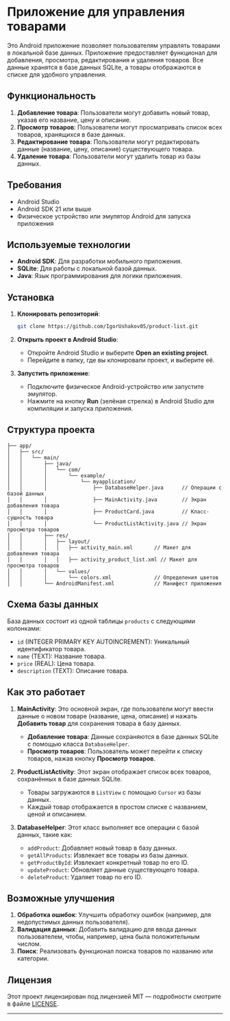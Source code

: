 # Приложение для управления товарами

Это Android приложение позволяет пользователям управлять товарами в локальной базе данных. Приложение предоставляет функционал для добавления, просмотра, редактирования и удаления товаров. Все данные хранятся в базе данных SQLite, а товары отображаются в списке для удобного управления.

## Функциональность

1. **Добавление товара**: Пользователи могут добавить новый товар, указав его название, цену и описание.
2. **Просмотр товаров**: Пользователи могут просматривать список всех товаров, хранящихся в базе данных.
3. **Редактирование товара**: Пользователи могут редактировать данные (название, цену, описание) существующего товара.
4. **Удаление товара**: Пользователи могут удалить товар из базы данных.

## Требования

- Android Studio
- Android SDK 21 или выше
- Физическое устройство или эмулятор Android для запуска приложения

## Используемые технологии

- **Android SDK**: Для разработки мобильного приложения.
- **SQLite**: Для работы с локальной базой данных.
- **Java**: Язык программирования для логики приложения.

## Установка

1. **Клонировать репозиторий**:
   ```bash
   git clone https://github.com/IgorUshakov05/product-list.git
   ```

2. **Открыть проект в Android Studio**:
   - Откройте Android Studio и выберите **Open an existing project**.
   - Перейдите в папку, где вы клонировали проект, и выберите её.

3. **Запустить приложение**:
   - Подключите физическое Android-устройство или запустите эмулятор.
   - Нажмите на кнопку **Run** (зелёная стрелка) в Android Studio для компиляции и запуска приложения.

## Структура проекта

```
├── app/
│   ├── src/
│   │   └── main/
│   │       ├── java/
│   │       │   └── com/
│   │       │       └── example/
│   │       │           └── myapplication/
│   │       │               ├── DatabaseHelper.java      // Операции с базой данных
│   │       │               ├── MainActivity.java        // Экран добавления товара
│   │       │               ├── ProductCard.java         // Класс-сущность товара
│   │       │               └── ProductListActivity.java // Экран просмотра товаров
│   │       ├── res/
│   │       │   ├── layout/
│   │       │   │   ├── activity_main.xml       // Макет для добавления товара
│   │       │   │   ├── activity_product_list.xml // Макет для просмотра товаров
│   │       │   └── values/
│   │       │       └── colors.xml              // Определения цветов
│   │       └── AndroidManifest.xml             // Манифест приложения
```

## Схема базы данных

База данных состоит из одной таблицы `products` с следующими колонками:

- `id` (INTEGER PRIMARY KEY AUTOINCREMENT): Уникальный идентификатор товара.
- `name` (TEXT): Название товара.
- `price` (REAL): Цена товара.
- `description` (TEXT): Описание товара.

## Как это работает

1. **MainActivity**: Это основной экран, где пользователи могут ввести данные о новом товаре (название, цена, описание) и нажать **Добавить товар** для сохранения товара в базу данных.
   - **Добавление товара**: Данные сохраняются в базе данных SQLite с помощью класса `DatabaseHelper`.
   - **Просмотр товаров**: Пользователь может перейти к списку товаров, нажав кнопку **Просмотр товаров**.

2. **ProductListActivity**: Этот экран отображает список всех товаров, сохранённых в базе данных SQLite.
   - Товары загружаются в `ListView` с помощью `Cursor` из базы данных.
   - Каждый товар отображается в простом списке с названием, ценой и описанием.

3. **DatabaseHelper**: Этот класс выполняет все операции с базой данных, такие как:
   - `addProduct`: Добавляет новый товар в базу данных.
   - `getAllProducts`: Извлекает все товары из базы данных.
   - `getProductById`: Извлекает конкретный товар по его ID.
   - `updateProduct`: Обновляет данные существующего товара.
   - `deleteProduct`: Удаляет товар по его ID.

## Возможные улучшения

1. **Обработка ошибок**: Улучшить обработку ошибок (например, для недопустимых данных пользователя).
2. **Валидация данных**: Добавить валидацию для ввода данных пользователем, чтобы, например, цена была положительным числом.
3. **Поиск**: Реализовать функционал поиска товаров по названию или категории.

## Лицензия

Этот проект лицензирован под лицензией MIT — подробности смотрите в файле [LICENSE](LICENSE).

---

